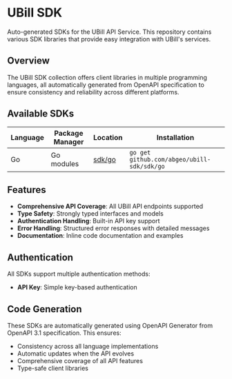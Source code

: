 # UBill SDK

Auto-generated SDKs for the UBill API Service. This repository contains various SDK libraries that provide easy
integration with UBill's services.

## Overview

The UBill SDK collection offers client libraries in multiple programming languages, all automatically generated from
OpenAPI specification to ensure consistency and reliability across different platforms.

## Available SDKs

| Language | Package Manager | Location           | Installation                               |
|----------|-----------------|--------------------|--------------------------------------------|
| Go       | Go modules      | [sdk/go](./sdk/go) | `go get github.com/abgeo/ubill-sdk/sdk/go` |

## Features

- **Comprehensive API Coverage**: All UBill API endpoints supported
- **Type Safety**: Strongly typed interfaces and models
- **Authentication Handling**: Built-in API key support
- **Error Handling**: Structured error responses with detailed messages
- **Documentation**: Inline code documentation and examples

## Authentication

All SDKs support multiple authentication methods:

- **API Key**: Simple key-based authentication

## Code Generation

These SDKs are automatically generated using OpenAPI Generator from OpenAPI 3.1 specification. This ensures:

- Consistency across all language implementations
- Automatic updates when the API evolves
- Comprehensive coverage of all API features
- Type-safe client libraries
